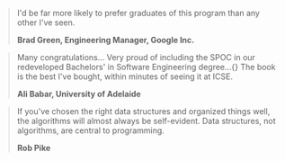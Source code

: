 > I'd be far more likely to prefer graduates of this program than any other I've seen.
>
> __Brad Green, Engineering Manager, Google Inc.__

> Many congratulations... Very proud of including the SPOC in our redeveloped Bachelors' in Software Engineering degree...{} The book is the best I've bought, within minutes of seeing it at ICSE.
>
> __Ali Babar, University of Adelaide__

> If you've chosen the right data structures and organized   things well, the algorithms will almost always be self-evident.  Data   structures, not algorithms, are central to programming.
>
> __Rob Pike__
